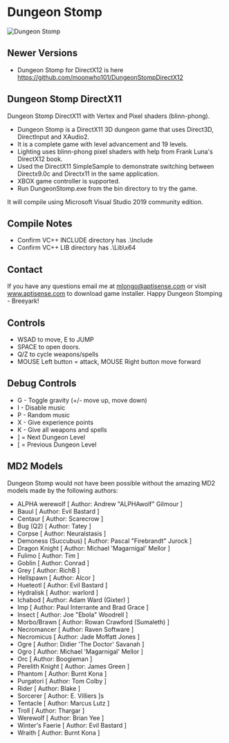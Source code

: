 # Dungeon Stomp

![Dungeon Stomp](../main/Textures/screenshot.jpg)

## Newer Versions
* Dungeon Stomp for DirectX12 is here https://github.com/moonwho101/DungeonStompDirectX12

## Dungeon Stomp DirectX11
Dungeon Stomp DirectX11 with Vertex and Pixel shaders (blinn-phong).

* Dungeon Stomp is a DirectX11 3D dungeon game that uses Direct3D, DirectInput and XAudio2.
* It is a complete game with level advancement and 19 levels.
* Lighting uses blinn-phong pixel shaders with help from Frank Luna's DirectX12 book.
* Used the DirectX11 SimpleSample to demonstrate switching between Directx9.0c and Directx11 in the same application.
* XBOX game controller is supported.
* Run DungeonStomp.exe from the bin directory to try the game.

It will compile using Microsoft Visual Studio 2019 community edition.

## Compile Notes
* Confirm VC++ INCLUDE directory has .\Include
* Confirm VC++ LIB directory has .\Lib\x64

## Contact
If you have any questions email me at mlongo@aptisense.com or visit www.aptisense.com to download game installer.
Happy Dungeon Stomping - Breeyark!

## Controls
* WSAD to move, E to JUMP
* SPACE to open doors.
* Q/Z to cycle weapons/spells
* MOUSE Left button = attack, MOUSE Right button move forward

## Debug Controls
* G - Toggle gravity (+/- move up, move down)
* I - Disable music
* P - Random music
* X - Give experience points
* K - Give all weapons and spells
* ] = Next Dungeon Level
* [ = Previous Dungeon Level

## MD2 Models
Dungeon Stomp would not have been possible without the amazing MD2 models made by the following authors:

* ALPHA werewolf [ Author: Andrew "ALPHAwolf" Gilmour ]
* Bauul [ Author: Evil Bastard ]
* Centaur [ Author: Scarecrow ]
* Bug (Q2) [ Author: Tatey ]
* Corpse [ Author: Neuralstasis ]
* Demoness (Succubus) [ Author: Pascal "Firebrandt" Jurock ]
* Dragon Knight [ Author: Michael 'Magarnigal' Mellor ]
* Fulimo [ Author: Tim ]
* Goblin [ Author: Conrad ]
* Grey [ Author: RichB ]
* Hellspawn [ Author: Alcor ]
* Hueteotl [ Author: Evil Bastard ]
* Hydralisk [ Author: warlord ]
* Ichabod [ Author: Adam Ward (Gixter) ]
* Imp [ Author: Paul Interrante and Brad Grace ]
* Insect [ Author: Joe "Ebola" Woodrell ]
* Morbo/Brawn [ Author: Rowan Crawford (Sumaleth) ]
* Necromancer [ Author: Raven Software ]
* Necromicus [ Author: Jade Moffatt Jones ]
* Ogre [ Author: Didier 'The Doctor' Savanah ]
* Ogro [ Author: Michael 'Magarnigal' Mellor ]
* Orc [ Author: Boogieman ]
* Perelith Knight [ Author: James Green ]
* Phantom [ Author: Burnt Kona ]
* Purgatori [ Author: Tom Colby ]
* Rider [ Author: Blake ]
* Sorcerer [ Author: E. Villiers ]s
* Tentacle [ Author: Marcus Lutz ]
* Troll [ Author: Thargar ]
* Werewolf [ Author: Brian Yee ]
* Winter's Faerie [ Author: Evil Bastard ]
* Wraith [ Author: Burnt Kona ]
